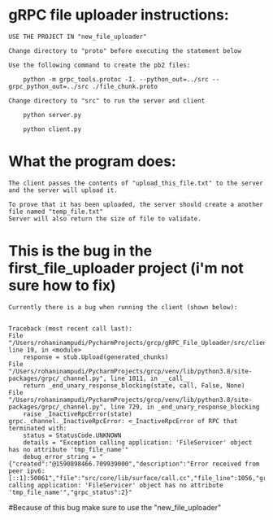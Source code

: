# gRPC file uploader instructions:
    USE THE PROJECT IN "new_file_uploader"
    
    Change directory to "proto" before executing the statement below
    
    Use the following command to create the pb2 files:

        python -m grpc_tools.protoc -I. --python_out=../src --grpc_python_out=../src ./file_chunk.proto

    Change directory to "src" to run the server and client
    
        python server.py
    
        python client.py


# What the program does:
    The client passes the contents of "upload_this_file.txt" to the server and the server will upload it.

    To prove that it has been uploaded, the server should create a another file named "temp_file.txt"
    Server will also return the size of file to validate.


# This is the bug in the first_file_uploader project (i'm not sure how to fix)
    Currently there is a bug when running the client (shown below):


    Traceback (most recent call last):
    File "/Users/rohaninampudi/PycharmProjects/grcp/gRPC_File_Uploader/src/client.py", line 19, in <module>
        response = stub.Upload(generated_chunks)
    File "/Users/rohaninampudi/PycharmProjects/grcp/venv/lib/python3.8/site-packages/grpc/_channel.py", line 1011, in __call__
        return _end_unary_response_blocking(state, call, False, None)
    File "/Users/rohaninampudi/PycharmProjects/grcp/venv/lib/python3.8/site-packages/grpc/_channel.py", line 729, in _end_unary_response_blocking
        raise _InactiveRpcError(state)
    grpc._channel._InactiveRpcError: <_InactiveRpcError of RPC that terminated with:
        status = StatusCode.UNKNOWN
        details = "Exception calling application: 'FileServicer' object has no attribute 'tmp_file_name'"
        debug_error_string = "{"created":"@1590898466.709939000","description":"Error received from peer ipv6:[::1]:50061","file":"src/core/lib/surface/call.cc","file_line":1056,"grpc_message":"Exception calling application: 'FileServicer' object has no attribute 'tmp_file_name'","grpc_status":2}"


#Because of this bug make sure to use the "new_file_uploader"
